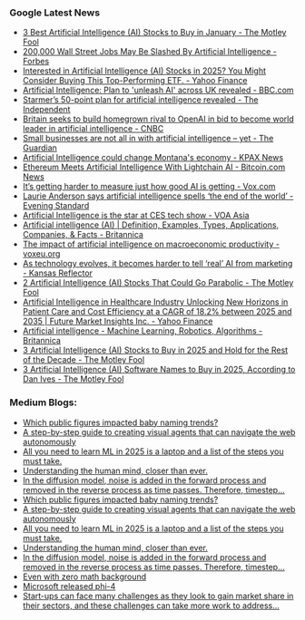 ### Google Latest News
<!-- GOOGLE-NEWS-CONTENT:START -->

- [3 Best Artificial Intelligence (AI) Stocks to Buy in January - The Motley Fool](https://news.google.com/rss/articles/CBMimAFBVV95cUxNTnoxQVZkU2ozWkkwSm1ZWFRoaXJvLXJkYUNxbUd6eElKMl9xVDR2dnkyNnJXODRFdGRQclpadzZGWmMxaGtaZHFGNDZTTjJXRmpXLXRTcjhfWTJIbmhMNy1IbE4xSDR4LUp4aDVSV3FDaDhSTUNqMlhQWHdSeTdnTmEtbm9IR2lJN2x4U3hNcXJZX0dhaUxGdQ?oc=5)
- [200,000 Wall Street Jobs May Be Slashed By Artificial Intelligence - Forbes](https://news.google.com/rss/articles/CBMimwFBVV95cUxORDE5NWdrbjRwdkU4Nmhuc2QyZTJUbFpIZ1NZb2hYdGRrNHJMYWVaQlppTl92WWpadEN4eFVleVRGTkpYUnV0czFLc1oyd3pueUFBVUpaaWc3Vk9EcEtDeTMxSUZRUGJDZ2wwQXdnTVRmWVdrcW5YQ2lfNGlkdzZUakdXNlJueHU0TExzSWU2NjVTX1VCdndfUmJmbw?oc=5)
- [Interested in Artificial Intelligence (AI) Stocks in 2025? You Might Consider Buying This Top-Performing ETF. - Yahoo Finance](https://news.google.com/rss/articles/CBMilAFBVV95cUxNRDhoTERqT3JzdFdIRF9oY19zQ1pzUjdLUkNtZmVOUzBZRnhDcVhpTmtGNGV3Tk9vVENrdElvQ0ZxdkV1OURtRFlrdXdTYnEwWklhcVdMZ2NRWWhzcTM2VWdUWHQtTDlRTm8zUlNfUjMtZ0w4UU9jdDgyQW5tWlR0U3QzaElTUEl2WmI2UWZOWXJRNkIx?oc=5)
- [Artificial Intelligence: Plan to 'unleash AI' across UK revealed - BBC.com](https://news.google.com/rss/articles/CBMiWkFVX3lxTE5YUVptckk5WTluUk4wWURXX1ladnk5UDFtR2lIYjZKVE52ekIxVzl2VEp5MUxXcXRyVFFUa0tOd24taHl6WWdZMXNrRGU1Y1NBaUZGMWd4eFI5d9IBX0FVX3lxTE9KTW5wRTQ0eTdqTkxudEZYX0dLdkJBNTZzeG5mX1o4cEhFT3g2dmFsV1h0ZzBoTl96WkFGQVNFa190Sl9xZFRJOE5ZQW5ERWlxZ2RKR1pGS2hTUnlOSVZR?oc=5)
- [Starmer’s 50-point plan for artificial intelligence revealed - The Independent](https://news.google.com/rss/articles/CBMipwFBVV95cUxNcTRJZTVPaUZQMlpodlpSVk5mbGZBRFFhQ2lBV0xycTBrTzJ6ZkNySXZycDAxR0ZsUjBhV1JxcWpaMmVJUUZobllreWo3MzZyQXVzcDY5ajFrWWQxcERUSGJ5b0N2VWNwQmlCclY1MjQxcjVVUGR2QjlmQ2xmNXgyanRJUWg5eHYwOUpDQXlpbVpBZHkyUjVSUlViQ0ZvQlFocGkwSVVmMA?oc=5)
- [Britain seeks to build homegrown rival to OpenAI in bid to become world leader in artificial intelligence - CNBC](https://news.google.com/rss/articles/CBMiqAFBVV95cUxPM011ZzV1b2dITE51QWVaWFFocG1xYVFIMTM5czRXUVIzSXBuTHdCOGNmcnRWdWNGejFyN0Z2VE9Ra282M205TTU2Mlg3OGdzdVJ5S3lBZVlVN1hMWTduYjhpbUNDdC1ZUnFlUVJUVzRWYXRsLW5tV05WdDVROUhuU1JSaEh1NFJTZU9lQ1dOcFBZaVZHbGxJM0hYM3Q1ZThrNkF4aDdiYlfSAa4BQVVfeXFMT1BDR2gzTDBKUEhvTmIyb09Cd3FPVXpBRXpKVUw5M0FQNWFoZXF2ZHM3cVhjVVJFUk4zdE5hMkd5ZWR2V3JJM1RXVi1MM2FmLU9KSmFXbDc1QktORlBnek16dHVCU0tUUlR5VVlhaFNCV1Y3Y18tR2x6LUJwTGFVdS1MX1lmRHV6Wk10SGJSYk1wMmVwRnpYQ1lDejBMZDl5RFZpZWlwRzhfeTFwVzZR?oc=5)
- [Small businesses are not all in with artificial intelligence – yet - The Guardian](https://news.google.com/rss/articles/CBMid0FVX3lxTE5mR0ZLdWx5MzFoMFlfcEtFUzZRM1YzWHZ3UjZ2OVNZYm9tNEloRHdHdmptTG5USmRZNENLa2NsMTBXcWxiVm9nR1pyNF93aHB6c1A4T203WkNIMEpsVWoyTzJMbHgwS2xYQmZhWktwV2J0Nlpuam84?oc=5)
- [Artificial Intelligence could change Montana's economy - KPAX News](https://news.google.com/rss/articles/CBMilwFBVV95cUxNa1ZSSWlnTFhwUlh0c0Zza2puNVhQOWxVY25XdmczWHVHSnFleVdJOFpxM19EMjJranA1cVlmRkMxRTVubFpmNEJOUlZ5VHZvRHBqd2k0NDN3SGtLYnNQOFNzX1NNNnR6ejNMWkRCa2JNSFlPRDdzMm5sUUZfRFlnZ0dLbVRZQUZGVXVSWTN6cEJoVmZFRGM0?oc=5)
- [Ethereum Meets Artificial Intelligence With Lightchain AI - Bitcoin.com News](https://news.google.com/rss/articles/CBMiiwFBVV95cUxPTnFDU0VObGlRcXdVdElxdFZLMnRsNkJPWEZ6SVFUdlZxT0x5RzVFTHRrdTh2U3IzaXQxX0tfXzh6cW05aEhLVDlsb0NPYk9ZYUJIWDJXbnZIajNLYWRhdVNnZGU1OVVpdXJWX2JxTnJieVA0cG5HczJBX1JHTkdIVlBVMy1VaEhHNTVj?oc=5)
- [It’s getting harder to measure just how good AI is getting - Vox.com](https://news.google.com/rss/articles/CBMilAFBVV95cUxPRjlwMHpzbVlaVDdhRWV2b2FDQk5FMS1jbU5neDJuX0tWbFZndjFkb0hnYVJaV2pmNFpGakNFaHIwdmJOc3g2clNyNnJmREFVUGduNlVRTVJDM3pKYzFDNmtUbjdHWmlXNTU1NFBTZm1pRUhKRVdybzVraG1lQ0g4S0ZyZXBYYkNlYnA1Y0pHMWxoM3V4?oc=5)
- [Laurie Anderson says artificial intelligence spells ‘the end of the world’ - Evening Standard](https://news.google.com/rss/articles/CBMisAFBVV95cUxQY1UyQXBnZlRvalFEU1pkamk4Y2thTHBrbTNHYno0NjgyTF9HZzJ5bzJVTWF3eGFrU0F6UUF0Q2JEemlUcjAyem5rSU00VkZpdHVhSC1pTmRmUTU3SnhfdW5LYVp6MEd5QXkwdkhxYTRwal9yU2RRczhxRkdpWjJCNkl3eTBoeFhZelhydGNBQjVkeFdCTjB2YldOdFJ2bFRkb3lSSE81bk9OVFNESnNmWQ?oc=5)
- [Artificial Intelligence is the star at CES tech show - VOA Asia](https://news.google.com/rss/articles/CBMilgFBVV95cUxQU1NmdnM2SnBmRXlTTXJMa0hPekw4VjlXQVlJQ21ZbUhjUURFS1JKeV9EaS1Ga3hxR09sQzZzZU81NXgwa0oySVh2b3EyR0JOQWtGN0dLdWVGaTRFa2RSWGtpSGllc0tKejNHMlBRX0Jwcldfb1I1X1B5TF9GUHZIQU9GU1A4WFJETW9qTnFOZ2dseUgzMFHSAZgBQVVfeXFMUDZaUHgwWlE4SU9iMVNIanBPSlVMT0d4d0JWRVlSOC1zMENkWnZxcnFxQi1MZVlQcWFZLW9CQXR2V0FZRDhvOGJNbDhrcDFURHdSTW5LQm9ScnhJZFRyMHBLdjZOV2hEcGZjQzctRTJxWjFHX3hINlpJV2NaR3FMTUVsQ0E3YlZpeTV0ZV9WamxkUVZSNUVLTEI?oc=5)
- [Artificial intelligence (AI) | Definition, Examples, Types, Applications, Companies, & Facts - Britannica](https://news.google.com/rss/articles/CBMibkFVX3lxTE91d3p4QUEyLUdkaGwtSVItNUZLNmlxQWRMeC11aXpDaFl4UEl3QmZockRzN2NidmlJN2RnZGhHSzBNbU1zcDRCMEtIbVEtYWk4QXh3UkRabmVOMjJ1UmJxM2N6U3d6cUJ5c1dydmZR?oc=5)
- [The impact of artificial intelligence on macroeconomic productivity - voxeu.org](https://news.google.com/rss/articles/CBMikwFBVV95cUxQMU43dlJpbzZUejFld2wyUERJSW1lOEEtREtkQlVGdVBYX3RLblVxYnZ1Zm1YcVFyLUFQNzd4WW9rc0dvWjJXdi0wR21FYTljOTdCTkhHaGw0WEFsZUx4RjktT1lucnNoZG5QZ3VYT2hodjl6cXdXVUh6TXFmMGRDR0wzRWs5a2lJdzhObFIxSEQ3VGM?oc=5)
- [As technology evolves, it becomes harder to tell ‘real’ AI from marketing - Kansas Reflector](https://news.google.com/rss/articles/CBMirwFBVV95cUxQN0RNN1ZSelFHcVZIODZYdFlHOVRQS1RrZUZYN3RmUE9EVjlFVV8zU0trM21IMUU1X2dYTTdSN3B2NzBXN2Y2eW9hMFF2NnIzc01RTU96ZkpTN0o2UVZOMHhIOTVUbjlfQ3d1VkJzR3pPQnczYlplRF9pbHI3S1FLZ0RuWUxoY3Qtcy1uTlNKUDZLMW5Wc2dSRzNjdlhXdnM3d1l3c25lMkd3LVlRQmxF?oc=5)
- [2 Artificial Intelligence (AI) Stocks That Could Go Parabolic - The Motley Fool](https://news.google.com/rss/articles/CBMikwFBVV95cUxPSXp1SmlSZ2JWb1ltbkt5XzAtYUZaT0VfMHYtU3FLZGRMR2RwMkRoN051bXRHU0tudXNQdEU0bkEwXzdKX2owcUY5NFEtc1FDbHV6SGx3aEw3QjZpRDNaVmJoNDBIdlJYcDFmdndZNkFTTHRROUptRkNNczFEMnE4QjF1dk51dFl0bzVXcHVMSmdaZ2c?oc=5)
- [Artificial Intelligence in Healthcare Industry Unlocking New Horizons in Patient Care and Cost Efficiency at a CAGR of 18.2% between 2025 and 2035 | Future Market Insights Inc. - Yahoo Finance](https://news.google.com/rss/articles/CBMioAFBVV95cUxNMDZhNHI0VWsxYTNaMnQyeS1tXzRpWkMxdTIzRU5NTlF2SDlybVVNZEVsR2xMeVM1dkhiS0FyamhXWjlBTmdUd1FvMk8tRHEzV2dBdUMyR1psOUttUV9UMmoxd2phc1VvR0hMNXdZekFocFNUT09XLWowVzdYZW9xQy01ZjJ0VW5VYmF6SEYxODl6NWJuVmJzdE9Kd2I5eU9G?oc=5)
- [Artificial intelligence - Machine Learning, Robotics, Algorithms - Britannica](https://news.google.com/rss/articles/CBMijgFBVV95cUxOQlBVNTh6eWZxb0d4SWxGSHRRaG9tTXl3NVUwVFROYzFSaUlZR0tPX0xKNmszMk52SkVVN1ZSQ0gtRS1laXNzNDktX2ZGdEdGSTc2RnV0b2hEb0NqdDFHWlpYaXU4YnpHa2w1R2ZLSkxadHdQQXR3QW9teVBBd05qVkdSaTZaZllmaWRZb2Rn?oc=5)
- [3 Artificial Intelligence (AI) Stocks to Buy in 2025 and Hold for the Rest of the Decade - The Motley Fool](https://news.google.com/rss/articles/CBMimAFBVV95cUxOcW9zTEFMclhTWFVrRXE5Nk9PV205bmtRekEtTTFncHg3MHJMQlhQMEh3T2gxTkhtSVVYeHJheEgwWnNyNzNDbVJIOWE5b21ZVlhrVVJBNEYtMkRwR0dTQXd5LVdsSllFbjEwanJmVlh1VWtvTjZvX09HV010ZEpNRkZhMnJhNTdlQmNuNHhoVmVSUWZFMGZMUQ?oc=5)
- [3 Artificial Intelligence (AI) Software Names to Buy in 2025, According to Dan Ives - The Motley Fool](https://news.google.com/rss/articles/CBMimAFBVV95cUxNdUNDeWJReWNVT2ptZ0xINkJKbDJhNlR3YlN4dmV3ODM4VFRrLUhqMmFOWTRHQVhIMlM5SkFwbnVfa25Ec0tXSVdKbFg4QVlyUzVtNTVudWtCbnp3alZWNERKZk8zYkhBWjZyNDNud1ZESUpnekx4dDlSY3laYmFjQTNTbVQ3eGRmbHBPbFBzSWV2RmJHVTdtVw?oc=5)<!-- GOOGLE-NEWS-CONTENT:END -->

### Medium Blogs:
<!-- MEDIUM-CONTENT:START -->

- [Which public figures impacted baby naming trends?](https://medium.com/fan-fare/which-celebrities-popularized-or-tarnished-baby-names-a-statistical-analysis-452bca16023e?source=topic_portal---recommended_stories---machine_learning---0-84--------------------23b9950e_ed6c_4fc0_acf7_d07567dcf7b8-------)
- [A step-by-step guide to creating visual agents that can navigate the web autonomously](https://medium.com/towards-data-science/building-visual-agents-that-can-navigate-the-web-autonomously-1184efbfe895?source=topic_portal---recommended_stories---machine_learning---1-107--------------------23b9950e_ed6c_4fc0_acf7_d07567dcf7b8-------)
- [All you need to learn ML in 2025 is a laptop and a list of the steps you must take.](https://medium.com/towards-artificial-intelligence/how-id-learn-ml-in-2025-if-i-could-start-over-5e83cefdb2aa?source=topic_portal---recommended_stories---machine_learning---2-85--------------------23b9950e_ed6c_4fc0_acf7_d07567dcf7b8-------)
- [Understanding the human mind, closer than ever.](https://medium.com/@ignacio.de.gregorio.noblejas/an-ai-model-of-human-cognition-is-here-ca7a9769a277?source=topic_portal---recommended_stories---machine_learning---3-84--------------------23b9950e_ed6c_4fc0_acf7_d07567dcf7b8-------)
- [In the diffusion model, noise is added in the forward process and removed in the reverse process as time passes. Therefore, timestep…](https://medium.com/@hirok4/understanding-transformer-sinusoidal-position-embedding-7cbaaf3b9f6a?source=topic_portal---recommended_stories---machine_learning---4-107--------------------23b9950e_ed6c_4fc0_acf7_d07567dcf7b8-------)
- [Which public figures impacted baby naming trends?](https://medium.com/fan-fare/which-celebrities-popularized-or-tarnished-baby-names-a-statistical-analysis-452bca16023e?source=topic_portal---recommended_stories---machine_learning---0-84--------------------23b9950e_ed6c_4fc0_acf7_d07567dcf7b8-------)
- [A step-by-step guide to creating visual agents that can navigate the web autonomously](https://medium.com/towards-data-science/building-visual-agents-that-can-navigate-the-web-autonomously-1184efbfe895?source=topic_portal---recommended_stories---machine_learning---1-107--------------------23b9950e_ed6c_4fc0_acf7_d07567dcf7b8-------)
- [All you need to learn ML in 2025 is a laptop and a list of the steps you must take.](https://medium.com/towards-artificial-intelligence/how-id-learn-ml-in-2025-if-i-could-start-over-5e83cefdb2aa?source=topic_portal---recommended_stories---machine_learning---2-85--------------------23b9950e_ed6c_4fc0_acf7_d07567dcf7b8-------)
- [Understanding the human mind, closer than ever.](https://medium.com/@ignacio.de.gregorio.noblejas/an-ai-model-of-human-cognition-is-here-ca7a9769a277?source=topic_portal---recommended_stories---machine_learning---3-84--------------------23b9950e_ed6c_4fc0_acf7_d07567dcf7b8-------)
- [In the diffusion model, noise is added in the forward process and removed in the reverse process as time passes. Therefore, timestep…](https://medium.com/@hirok4/understanding-transformer-sinusoidal-position-embedding-7cbaaf3b9f6a?source=topic_portal---recommended_stories---machine_learning---4-107--------------------23b9950e_ed6c_4fc0_acf7_d07567dcf7b8-------)
- [Even with zero math background](https://medium.com/towards-data-science/how-to-learn-math-for-machine-learning-fast-even-with-zero-math-background-159757833c3a?source=topic_portal---recommended_stories---machine_learning---5-85--------------------23b9950e_ed6c_4fc0_acf7_d07567dcf7b8-------)
- [Microsoft released phi-4](https://medium.com/data-science-in-your-pocket/microsoft-phi-4-the-best-smallest-llm-1cbaa5706e9e?source=topic_portal---recommended_stories---machine_learning---6-84--------------------23b9950e_ed6c_4fc0_acf7_d07567dcf7b8-------)
- [Start-ups can face many challenges as they look to gain market share in their sectors, and these challenges can take more work to address…](https://medium.com/@indrani.banerjee121/from-data-to-delight-predicting-customer-happiness-in-logistics-848cbf1d2f71?source=topic_portal---recommended_stories---machine_learning---7-107--------------------23b9950e_ed6c_4fc0_acf7_d07567dcf7b8-------)<!-- MEDIUM-CONTENT:END -->
